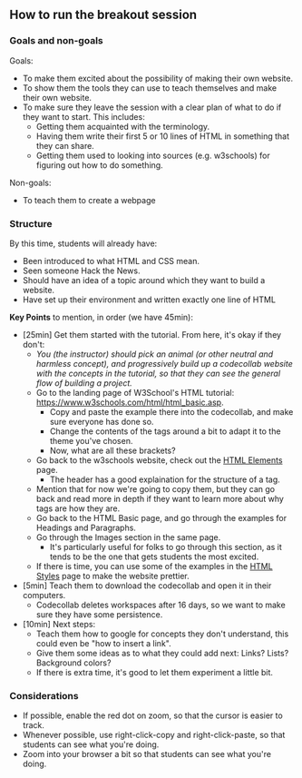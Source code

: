 ## How to run the breakout session

### Goals and non-goals

Goals:
- To make them excited about the possibility of making their own website.
- To show them the tools they can use to teach themselves and make their own website.
- To make sure they leave the session with a clear plan of what to do if they want to start. This includes:
    - Getting them acquainted with the terminology.
    - Having them write their first 5 or 10 lines of HTML in something that they can share.
    - Getting them used to looking into sources (e.g. w3schools) for figuring out how to do something.

Non-goals:
- To teach them to create a webpage

### Structure

By this time, students will already have:

- Been introduced to what HTML and CSS mean.
- Seen someone Hack the News.
- Should have an idea of a topic around which they want to build a website.
- Have set up their environment and written exactly one line of HTML

**Key Points** to mention, in order (we have 45min):

- [25min] Get them started with the tutorial. From here, it's okay if they don't:
    - _You (the instructor) should pick an animal (or other neutral and harmless concept), and progressively build up a codecollab website with the concepts in the tutorial, so that they can see the general flow of building a project._
    - Go to the landing page of W3School's HTML tutorial: https://www.w3schools.com/html/html_basic.asp.
        - Copy and paste the example there into the codecollab, and make sure everyone has done so.
        - Change the contents of the tags around a bit to adapt it to the theme you've chosen.
        - Now, what are all these brackets?
    - Go back to the w3schools website, check out the [HTML Elements](https://www.w3schools.com/html/html_elements.asp) page.
        - The header has a good explaination for the structure of a tag.
    - Mention that for now we're going to copy them, but they can go back and read more in depth if they want to learn more about why tags are how they are.
    - Go back to the HTML Basic page, and go through the examples for Headings and Paragraphs.
    - Go through the Images section in the same page.
        - It's particularly useful for folks to go through this section, as it tends to be the one that gets students the most excited.
    - If there is time, you can use some of the examples in the [HTML Styles](https://www.w3schools.com/html/html_styles.asp) page to make the website prettier.
- [5min] Teach them to download the codecollab and open it in their computers.
    - Codecollab deletes workspaces after 16 days, so we want to make sure they have some persistence.
- [10min] Next steps:
    - Teach them how to google for concepts they don't understand, this could even be "how to insert a link".
    - Give them some ideas as to what they could add next: Links? Lists? Background colors?
    - If there is extra time, it's good to let them experiment a little bit.

### Considerations
- If possible, enable the red dot on zoom, so that the cursor is easier to track.
- Whenever possible, use right-click-copy and right-click-paste, so that students can see what you're doing.
- Zoom into your browser a bit so that students can see what you're doing.
